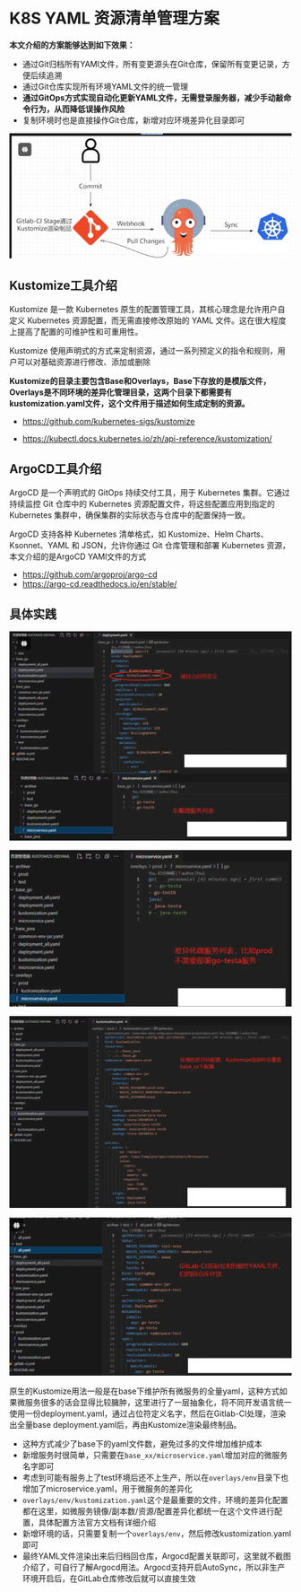 # K8S YAML 资源清单管理方案

**本文介绍的方案能够达到如下效果：**

* 通过Git归档所有YAMl文件，所有变更源头在Git仓库，保留所有变更记录，方便后续追溯
* 通过Git仓库实现所有环境YAML文件的统一管理
* **通过GitOps方式实现自动化更新YAML文件，无需登录服务器，减少手动敲命令行为，从而降低误操作风险**
* 复制环境时也是直接操作Git仓库，新增对应环境差异化目录即可

![Alt Image Text](../images/argo1_7_1.png "Body image")

## Kustomize工具介绍

Kustomize 是一款 Kubernetes 原生的配置管理工具，其核心理念是允许用户自定义 Kubernetes 资源配置，而无需直接修改原始的 YAML 文件。这在很大程度上提高了配置的可维护性和可重用性。

Kustomize 使用声明式的方式来定制资源，通过一系列预定义的指令和规则，用户可以对基础资源进行修改、添加或删除

**Kustomize的目录主要包含Base和Overlays，Base下存放的是模版文件，Overlays是不同环境的差异化管理目录，这两个目录下都需要有kustomization.yaml文件，这个文件用于描述如何生成定制的资源。**


* https://github.com/kubernetes-sigs/kustomize

* https://kubectl.docs.kubernetes.io/zh/api-reference/kustomization/


## ArgoCD工具介绍

ArgoCD 是一个声明式的 GitOps 持续交付工具，用于 Kubernetes 集群。它通过持续监控 Git 仓库中的 Kubernetes 资源配置文件，将这些配置应用到指定的 Kubernetes 集群中，确保集群的实际状态与仓库中的配置保持一致。

ArgoCD 支持各种 Kubernetes 清单格式，如 Kustomize、Helm Charts、Ksonnet、YAML 和 JSON，允许你通过 Git 仓库管理和部署 Kubernetes 资源，本文介绍的是ArgoCD YAMl文件的方式

* https://github.com/argoproj/argo-cd
* https://argo-cd.readthedocs.io/en/stable/

## 具体实践

![Alt Image Text](../images/argo1_7_2.png "Body image")

![Alt Image Text](../images/argo1_7_3.png "Body image")

![Alt Image Text](../images/argo1_7_4.png "Body image")

![Alt Image Text](../images/argo1_7_5.png "Body image")

原生的Kustomize用法一般是在base下维护所有微服务的全量yaml，这种方式如果微服务很多的话会显得比较臃肿，这里进行了一层抽象化，将不同开发语言统一使用一份deployment.yaml，通过占位符定义名字，然后在Gitlab-CI处理，渲染出全量base deployment.yaml后，再由Kustomize渲染最终制品。

* 这种方式减少了base下的yaml文件数，避免过多的文件增加维护成本
* 新增服务时很简单，只需要在`base_xx/microservice.yaml`增加对应的微服务名字即可
* 考虑到可能有服务上了test环境后还不上生产，所以在`overlays/env`目录下也增加了microservice.yaml，用于微服务的差异化
* `overlays/env/kustomization.yaml`这个是最重要的文件，环境的差异化配置都在这里，如微服务镜像/副本数/资源/配置差异化都统一在这个文件进行配置，具体配置方法官方文档有详细介绍
* 新增环境的话，只需要复制一个`overlays/env`，然后修改kustomization.yaml即可
* 最终YAML文件渲染出来后归档回仓库，Argocd配置关联即可，这里就不截图介绍了，可自行了解Argocd用法。Argocd支持开启AutoSync，所以非生产环境开启后，在GitLab仓库修改后就可以直接生效